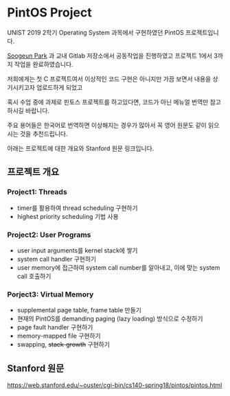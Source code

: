 # PintOS Project

UNIST 2019 2학기 Operating System 과목에서 구현하였던 PintOS 프로젝트입니다. 

[Soogeun Park](https://github.com/bwmelon97) 과 교내 Gitlab 저장소에서 공동작업을 진행하였고 프로젝트 1에서 3까지 작업을 완료하였습니다.

저희에게는 첫 C 프로젝트여서 이상적인 코드 구현은 아니지만 가끔 보면서 내용을 상기시키고자 업로드하게 되었고

혹시 수업 중에 과제로 핀토스 프로젝트를 하고있다면, 코드가 아닌 메뉴얼 번역만 참고하시길 바랍니다.

주요 용어들은 한국어로 번역하면 이상해지는 경우가 많아서 꼭 영어 원문도 같이 읽으시는 것을 추천드립니다.

아래는 프로젝트에 대한 개요와 Stanford 원문 링크입니다.

## 프로젝트 개요

### Project1: Threads
- timer를 활용하여 thread scheduling 구현하기
- highest priority scheduling 기법 사용

### Project2: User Programs
- user input arguments를 kernel stack에 쌓기
- system call handler 구현하기
- user memory에 접근하여 system call number를 알아내고, 이에 맞는 system call 호출하기

### Porject3: Virtual Memory
- supplemental page table, frame table 만들기
- 현재의 PintOS를 demanding paging (lazy loading) 방식으로 수정하기
- page fault handler 구현하기
- memory-mapped file 구현하기
- swapping, ~~stack-growth~~ 구현하기

## Stanford 원문

https://web.stanford.edu/~ouster/cgi-bin/cs140-spring18/pintos/pintos.html
